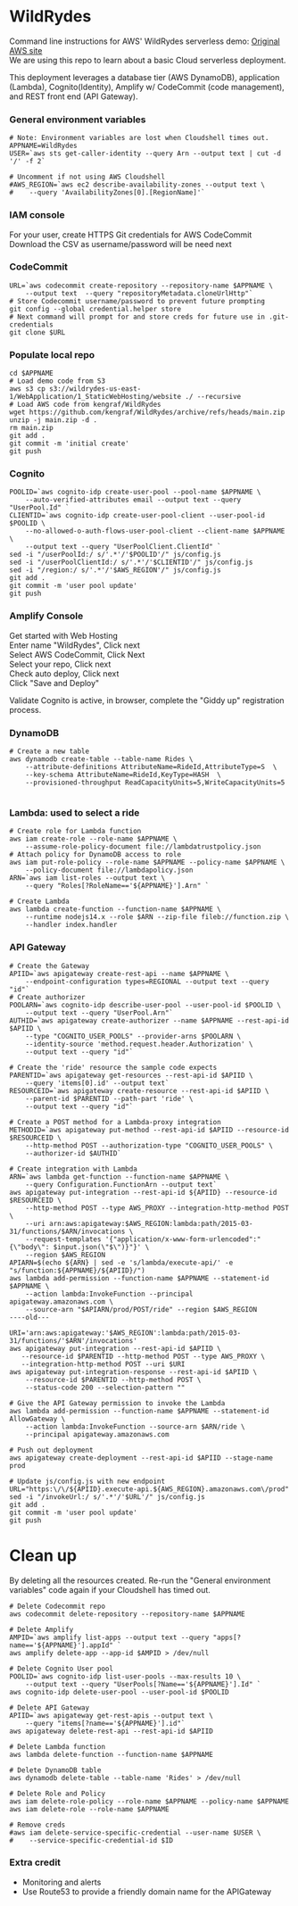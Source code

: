 # WildRydes
Command line instructions for AWS' WildRydes serverless demo: [Original AWS site](https://aws.amazon.com/getting-started/hands-on/build-serverless-web-app-lambda-apigateway-s3-dynamodb-cognito/)  
We are using this repo to learn about a basic Cloud serverless deployment.

This deployment leverages a database tier (AWS DynamoDB), application (Lambda), Cognito(Identity), Amplify w/ CodeCommit (code management), and REST front end (API Gateway).

### General environment variables
```
# Note: Environment variables are lost when Cloudshell times out.
APPNAME=WildRydes
USER=`aws sts get-caller-identity --query Arn --output text | cut -d '/' -f 2`

# Uncomment if not using AWS Cloudshell
#AWS_REGION=`aws ec2 describe-availability-zones --output text \
#    --query 'AvailabilityZones[0].[RegionName]'`  

```

### IAM console
For your user, create HTTPS Git credentials for AWS CodeCommit
Download the CSV as username/password will be need next

### CodeCommit
```
URL=`aws codecommit create-repository --repository-name $APPNAME \
	--output text  --query "repositoryMetadata.cloneUrlHttp"`
# Store Codecommit username/password to prevent future prompting
git config --global credential.helper store
# Next command will prompt for and store creds for future use in .git-credentials
git clone $URL
```

### Populate local repo
```
cd $APPNAME
# Load demo code from S3
aws s3 cp s3://wildrydes-us-east-1/WebApplication/1_StaticWebHosting/website ./ --recursive
# Load AWS code from kengraf/WildRydes
wget https://github.com/kengraf/WildRydes/archive/refs/heads/main.zip
unzip -j main.zip -d .
rm main.zip
git add .
git commit -m 'initial create'
git push  

```

### Cognito
```
POOLID=`aws cognito-idp create-user-pool --pool-name $APPNAME \
	--auto-verified-attributes email --output text --query "UserPool.Id" `
CLIENTID=`aws cognito-idp create-user-pool-client --user-pool-id $POOLID \
	--no-allowed-o-auth-flows-user-pool-client --client-name $APPNAME \
	--output text --query "UserPoolClient.ClientId" `
sed -i "/userPoolId:/ s/'.*'/'$POOLID'/" js/config.js
sed -i "/userPoolClientId:/ s/'.*'/'$CLIENTID'/" js/config.js
sed -i "/region:/ s/'.*'/'$AWS_REGION'/" js/config.js
git add .
git commit -m 'user pool update'
git push  

```
### Amplify Console
Get started with Web Hosting  
Enter name "WildRydes", Click next  
Select AWS CodeCommit, Click Next  
Select your repo, Click next  
Check auto deploy, Click next  
Click "Save and Deploy"  

Validate Cognito is active, in browser, complete the "Giddy up" registration process.


### DynamoDB
```
# Create a new table
aws dynamodb create-table --table-name Rides \
    --attribute-definitions AttributeName=RideId,AttributeType=S  \
    --key-schema AttributeName=RideId,KeyType=HASH  \
    --provisioned-throughput ReadCapacityUnits=5,WriteCapacityUnits=5  
    
```

### Lambda: used to select a ride
```
# Create role for Lambda function
aws iam create-role --role-name $APPNAME \
    --assume-role-policy-document file://lambdatrustpolicy.json
# Attach policy for DynamoDB access to role
aws iam put-role-policy --role-name $APPNAME --policy-name $APPNAME \
    --policy-document file://lambdapolicy.json
ARN=`aws iam list-roles --output text \
    --query "Roles[?RoleName=='${APPNAME}'].Arn" `

# Create Lambda
aws lambda create-function --function-name $APPNAME \
    --runtime nodejs14.x --role $ARN --zip-file fileb://function.zip \
    --handler index.handler
```
### API Gateway
```
# Create the Gateway
APIID=`aws apigateway create-rest-api --name $APPNAME \
    --endpoint-configuration types=REGIONAL --output text --query "id"`
# Create authorizer
POOLARN=`aws cognito-idp describe-user-pool --user-pool-id $POOLID \
    --output text --query "UserPool.Arn"`
AUTHID=`aws apigateway create-authorizer --name $APPNAME --rest-api-id $APIID \
    --type "COGNITO_USER_POOLS" --provider-arns $POOLARN \
    --identity-source 'method.request.header.Authorization' \
    --output text --query "id"`
    
# Create the 'ride' resource the sample code expects
PARENTID=`aws apigateway get-resources --rest-api-id $APIID \
    --query 'items[0].id' --output text`
RESOURCEID=`aws apigateway create-resource --rest-api-id $APIID \
    --parent-id $PARENTID --path-part 'ride' \
    --output text --query "id"`

# Create a POST method for a Lambda-proxy integration
METHODID=`aws apigateway put-method --rest-api-id $APIID --resource-id $RESOURCEID \
    --http-method POST --authorization-type "COGNITO_USER_POOLS" \
    --authorizer-id $AUTHID` 
           
# Create integration with Lambda
ARN=`aws lambda get-function --function-name $APPNAME \
    --query Configuration.FunctionArn --output text`
aws apigateway put-integration --rest-api-id ${APIID} --resource-id $RESOURCEID \
    --http-method POST --type AWS_PROXY --integration-http-method POST \
    --uri arn:aws:apigateway:$AWS_REGION:lambda:path/2015-03-31/functions/$ARN/invocations \
    --request-templates '{"application/x-www-form-urlencoded":"{\"body\": $input.json(\"$\")}"}' \
    --region $AWS_REGION
APIARN=$(echo ${ARN} | sed -e 's/lambda/execute-api/' -e "s/function:${APPNAME}/${APIID}/")
aws lambda add-permission --function-name $APPNAME --statement-id $APPNAME \
    --action lambda:InvokeFunction --principal apigateway.amazonaws.com \
    --source-arn "$APIARN/prod/POST/ride" --region $AWS_REGION
----old---

URI='arn:aws:apigateway:'$AWS_REGION':lambda:path/2015-03-31/functions/'$ARN'/invocations'
aws apigateway put-integration --rest-api-id $APIID \
   --resource-id $PARENTID --http-method POST --type AWS_PROXY \
   --integration-http-method POST --uri $URI
aws apigateway put-integration-response --rest-api-id $APIID \
    --resource-id $PARENTID --http-method POST \
    --status-code 200 --selection-pattern "" 

# Give the API Gateway permission to invoke the Lambda
aws lambda add-permission --function-name $APPNAME --statement-id AllowGateway \
    --action lambda:InvokeFunction --source-arn $ARN/ride \
    --principal apigateway.amazonaws.com  

# Push out deployment
aws apigateway create-deployment --rest-api-id $APIID --stage-name prod

# Update js/config.js with new endpoint
URL="https:\/\/${APIID}.execute-api.${AWS_REGION}.amazonaws.com\/prod"
sed -i "/invokeUrl:/ s/'.*'/'$URL'/" js/config.js
git add .
git commit -m 'user pool update'
git push  

```

# Clean up
By deleting all the resources created.
Re-run the "General environment variables" code again if your Cloudshell has timed out.
```
# Delete Codecommit repo
aws codecommit delete-repository --repository-name $APPNAME

# Delete Amplify
AMPID=`aws amplify list-apps --output text --query "apps[?name=='${APPNAME}'].appId" `
aws amplify delete-app --app-id $AMPID > /dev/null

# Delete Cognito User pool
POOLID=`aws cognito-idp list-user-pools --max-results 10 \
	--output text --query "UserPools[?Name=='${APPNAME}'].Id" `
aws cognito-idp delete-user-pool --user-pool-id $POOLID

# Delete API Gateway
APIID=`aws apigateway get-rest-apis --output text \
    --query "items[?name=='${APPNAME}'].id"`
aws apigateway delete-rest-api --rest-api-id $APIID

# Delete Lambda function
aws lambda delete-function --function-name $APPNAME

# Delete DynamoDB table
aws dynamodb delete-table --table-name 'Rides' > /dev/null

# Delete Role and Policy
aws iam delete-role-policy --role-name $APPNAME --policy-name $APPNAME
aws iam delete-role --role-name $APPNAME

# Remove creds
#aws iam delete-service-specific-credential --user-name $USER \
#    --service-specific-credential-id $ID  

```

### Extra credit
- Monitoring and alerts
- Use Route53 to provide a friendly domain name for the APIGateway
